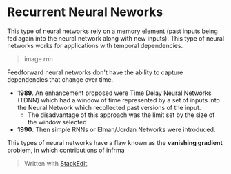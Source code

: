 # Recurrent Neural Neworks

This type of neural networks rely on a memory element (past inputs being fed again into the neural network along with new inputs). This type of neural networks works for applications with temporal dependencies. 

> image rnn

Feedforward neural networks don't have the ability to capture dependencies that change over time.

- **1989**. An enhancement proposed were Time Delay Neural Networks (TDNN) which had a window of time represented by a set of inputs into the Neural Network which recollected past versions of the input. 
	- The disadvantage of this approach was the limit set by the size of the window selected
- **1990**. Then simple RNNs or Elman/Jordan Networks were introduced.

This types of neural networks have a flaw known as the **vanishing gradient** problem, in which contributions of infrma

> Written with [StackEdit](https://stackedit.io/).
<!--stackedit_data:
eyJoaXN0b3J5IjpbMjAwMzExNTYxOCwtNzQ3OTI3MDcsMjA4OD
c4NzE4MSwyMDQyNjQ5MTddfQ==
-->